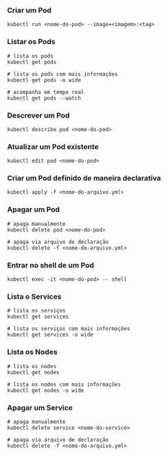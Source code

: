 ### Criar um Pod

```shell
kubectl run <nome-do-pod> --image=<imagem>:<tag>
```

### Listar os Pods

```shell
# lista os pods
kubectl get pods

# lista os pods com mais informações
kubectl get pods -o wide

# acompanha em tempo real
kubectl get pods --watch
```

### Descrever um Pod

```shell
kubectl describe pod <nome-do-pod>
```

### Atualizar um Pod existente

```shell
kubectl edit pod <nome-do-pod>
```

### Criar um Pod definido de maneira declarativa

```shell
kubectl apply -f <nome-do-arquivo.yml>
```

### Apagar um Pod

```shell
# apaga manualmente
kubectl delete pod <nome-do-pod>

# apaga via arquivo de declaração
kubectl delete -f <nome-do-arquivo.yml>
```

### Entrar no shell de um Pod

```shell
kubectl exec -it <nome-do-pod> -- shell
```

### Lista o Services

```shell
# lista os serviços
kubectl get services

# lista os serviços com mais informações
kubectl get services -o wide
```

### Lista os Nodes

```shell
# lista os nodes
kubectl get nodes

# lista os nodes com mais informações
kubectl get nodes -o wide
```

### Apagar um Service

```shell
# apaga manualmente
kubectl delete service <nome-do-service>

# apaga via arquivo de declaração
kubectl delete -f <nome-do-arquivo.yml>
```
